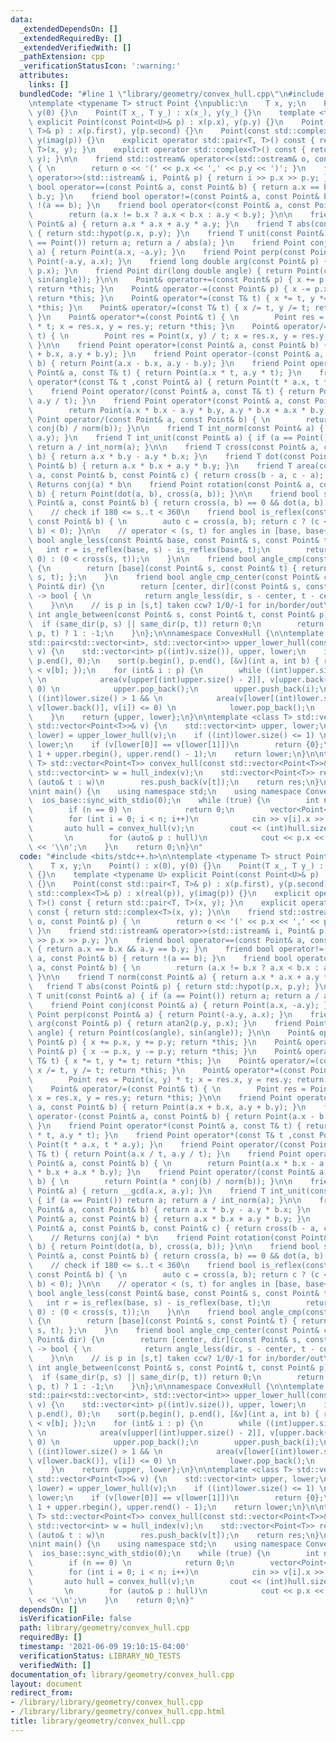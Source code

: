 ```yaml
---
data:
  _extendedDependsOn: []
  _extendedRequiredBy: []
  _extendedVerifiedWith: []
  _pathExtension: cpp
  _verificationStatusIcon: ':warning:'
  attributes:
    links: []
  bundledCode: "#line 1 \"library/geometry/convex_hull.cpp\"\n#include <bits/stdc++.h>\n\
    \ntemplate <typename T> struct Point {\npublic:\n    T x, y;\n    Point() : x(0),\
    \ y(0) {}\n    Point(T x_, T y_) : x(x_), y(y_) {}\n    template <typename U>\
    \ explicit Point(const Point<U>& p) : x(p.x), y(p.y) {}\n    Point(const std::pair<T,\
    \ T>& p) : x(p.first), y(p.second) {}\n    Point(const std::complex<T>& p) : x(real(p)),\
    \ y(imag(p)) {}\n    explicit operator std::pair<T, T>() const { return std::pair<T,\
    \ T>(x, y); }\n    explicit operator std::complex<T>() const { return std::complex<T>(x,\
    \ y); }\n\n    friend std::ostream& operator<<(std::ostream& o, const Point& p)\
    \ { \n        return o << '(' << p.x << ',' << p.y << ')'; }\n    friend std::istream&\
    \ operator>>(std::istream& i, Point& p) { return i >> p.x >> p.y; }\n    friend\
    \ bool operator==(const Point& a, const Point& b) { return a.x == b.x && a.y ==\
    \ b.y; }\n    friend bool operator!=(const Point& a, const Point& b) { return\
    \ !(a == b); }\n    friend bool operator<(const Point& a, const Point& b) { \n\
    \        return (a.x != b.x ? a.x < b.x : a.y < b.y); }\n\n    friend T norm(const\
    \ Point& a) { return a.x * a.x + a.y * a.y; }\n    friend T abs(const Point& p)\
    \ { return std::hypot(p.x, p.y); }\n    friend T unit(const Point& a) { if (a\
    \ == Point()) return a; return a / abs(a); }\n    friend Point conj(const Point&\
    \ a) { return Point(a.x, -a.y); }\n    friend Point perp(const Point& a) { return\
    \ Point(-a.y, a.x); }\n    friend long double arg(const Point& p) { return atan2(p.y,\
    \ p.x); }\n    friend Point dir(long double angle) { return Point(cos(angle),\
    \ sin(angle)); }\n\n    Point& operator+=(const Point& p) { x += p.x, y += p.y;\
    \ return *this; }\n    Point& operator-=(const Point& p) { x -= p.x, y -= p.y;\
    \ return *this; }\n    Point& operator*=(const T& t) { x *= t, y *= t; return\
    \ *this; }\n    Point& operator/=(const T& t) { x /= t, y /= t; return *this;\
    \ }\n    Point& operator*=(const Point& t) { \n        Point res = Point(x, y)\
    \ * t; x = res.x, y = res.y; return *this; }\n    Point& operator/=(const Point&\
    \ t) { \n        Point res = Point(x, y) / t; x = res.x, y = res.y; return *this;\
    \ }\n\n    friend Point operator+(const Point& a, const Point& b) { return Point(a.x\
    \ + b.x, a.y + b.y); }\n    friend Point operator-(const Point& a, const Point&\
    \ b) { return Point(a.x - b.x, a.y - b.y); }\n    friend Point operator*(const\
    \ Point& a, const T& t) { return Point(a.x * t, a.y * t); }\n    friend Point\
    \ operator*(const T& t ,const Point& a) { return Point(t * a.x, t * a.y); }\n\
    \    friend Point operator/(const Point& a, const T& t) { return Point(a.x / t,\
    \ a.y / t); }\n    friend Point operator*(const Point& a, const Point& b) { \n\
    \        return Point(a.x * b.x - a.y * b.y, a.y * b.x + a.x * b.y); }\n    friend\
    \ Point operator/(const Point& a, const Point& b) { \n        return Point(a *\
    \ conj(b) / norm(b)); }\n\n    friend T int_norm(const Point& a) { return __gcd(a.x,\
    \ a.y); }\n    friend T int_unit(const Point& a) { if (a == Point()) return a;\
    \ return a / int_norm(a); }\n\n    friend T cross(const Point& a, const Point&\
    \ b) { return a.x * b.y - a.y * b.x; }\n    friend T dot(const Point& a, const\
    \ Point& b) { return a.x * b.x + a.y * b.y; }\n    friend T area(const Point&\
    \ a, const Point& b, const Point& c) { return cross(b - a, c - a); }\n\n    //\
    \ Returns conj(a) * b\n    friend Point rotation(const Point& a, const Point&\
    \ b) { return Point(dot(a, b), cross(a, b)); }\n\n    friend bool same_dir(const\
    \ Point& a, const Point& b) { return cross(a, b) == 0 && dot(a, b) > 0; }\n\n\
    \    // check if 180 <= s..t < 360\n    friend bool is_reflex(const Point& a,\
    \ const Point& b) { \n        auto c = cross(a, b); return c ? (c < 0) : (dot(a,\
    \ b) < 0); }\n\n    // operator < (s, t) for angles in [base, base+2pi)\n    friend\
    \ bool angle_less(const Point& base, const Point& s, const Point& t) {\n     \
    \   int r = is_reflex(base, s) - is_reflex(base, t);\n        return r ? (r <\
    \ 0) : (0 < cross(s, t));\n    }\n\n    friend bool angle_cmp(const Point& base)\
    \ {\n        return [base](const Point& s, const Point& t) { return angle_less(base,\
    \ s, t); };\n    }\n    friend bool angle_cmp_center(const Point& center, const\
    \ Point& dir) {\n        return [center, dir](const Point& s, const Point& t)\
    \ -> bool { \n            return angle_less(dir, s - center, t - center); };\n\
    \    }\n\n    // is p in [s,t] taken ccw? 1/0/-1 for in/border/out\n    friend\
    \ int angle_between(const Point& s, const Point& t, const Point& p) {\n      \
    \  if (same_dir(p, s) || same_dir(p, t)) return 0;\n        return angle_less(s,\
    \ p, t) ? 1 : -1;\n    }\n};\n\nnamespace ConvexHull {\n\ntemplate <class T>\n\
    std::pair<std::vector<int>, std::vector<int>> upper_lower_hull(const std::vector<Point<T>>&\
    \ v) {\n    std::vector<int> p((int)v.size()), upper, lower;\n    iota(p.begin(),\
    \ p.end(), 0);\n    sort(p.begin(), p.end(), [&v](int a, int b) { return v[a]\
    \ < v[b]; });\n    for (int& i : p) {\n        while ((int)upper.size() > 1 &&\
    \ \n            area(v[upper[(int)upper.size() - 2]], v[upper.back()], v[i]) >=\
    \ 0) \n            upper.pop_back();\n        upper.push_back(i);\n        while\
    \ ((int)lower.size() > 1 && \n            area(v[lower[(int)lower.size() - 2]],\
    \ v[lower.back()], v[i]) <= 0) \n            lower.pop_back();\n        lower.push_back(i);\n\
    \    }\n    return {upper, lower};\n}\n\ntemplate <class T> std::vector<int> hull_index(const\
    \ std::vector<Point<T>>& v) {\n    std::vector<int> upper, lower;\n    tie(upper,\
    \ lower) = upper_lower_hull(v);\n    if ((int)lower.size() <= 1) \n        return\
    \ lower;\n    if (v[lower[0]] == v[lower[1]])\n        return {0};\n    lower.insert(lower.end(),\
    \ 1 + upper.rbegin(), upper.rend() - 1);\n    return lower;\n}\n\ntemplate <class\
    \ T> std::vector<Point<T>> convex_hull(const std::vector<Point<T>>& v) {\n   \
    \ std::vector<int> w = hull_index(v);\n    std::vector<Point<T>> res;\n    for\
    \ (auto& t : w)\n        res.push_back(v[t]);\n    return res;\n}\n\n} // ConvexHull\n\
    \nint main() {\n    using namespace std;\n    using namespace ConvexHull;\n  \
    \  ios_base::sync_with_stdio(0);\n    while (true) {\n        int n; cin >> n;\n\
    \        if (n == 0) \n            return 0;\n        vector<Point<int>> v(n);\n\
    \        for (int i = 0; i < n; i++)\n            cin >> v[i].x >> v[i].y;\n \
    \       auto hull = convex_hull(v);\n        cout << (int)hull.size() << '\\n';\
    \       \n        for (auto& p : hull)\n            cout << p.x << \" \" << p.y\
    \ << '\\n';\n    }\n    return 0;\n}\n"
  code: "#include <bits/stdc++.h>\n\ntemplate <typename T> struct Point {\npublic:\n\
    \    T x, y;\n    Point() : x(0), y(0) {}\n    Point(T x_, T y_) : x(x_), y(y_)\
    \ {}\n    template <typename U> explicit Point(const Point<U>& p) : x(p.x), y(p.y)\
    \ {}\n    Point(const std::pair<T, T>& p) : x(p.first), y(p.second) {}\n    Point(const\
    \ std::complex<T>& p) : x(real(p)), y(imag(p)) {}\n    explicit operator std::pair<T,\
    \ T>() const { return std::pair<T, T>(x, y); }\n    explicit operator std::complex<T>()\
    \ const { return std::complex<T>(x, y); }\n\n    friend std::ostream& operator<<(std::ostream&\
    \ o, const Point& p) { \n        return o << '(' << p.x << ',' << p.y << ')';\
    \ }\n    friend std::istream& operator>>(std::istream& i, Point& p) { return i\
    \ >> p.x >> p.y; }\n    friend bool operator==(const Point& a, const Point& b)\
    \ { return a.x == b.x && a.y == b.y; }\n    friend bool operator!=(const Point&\
    \ a, const Point& b) { return !(a == b); }\n    friend bool operator<(const Point&\
    \ a, const Point& b) { \n        return (a.x != b.x ? a.x < b.x : a.y < b.y);\
    \ }\n\n    friend T norm(const Point& a) { return a.x * a.x + a.y * a.y; }\n \
    \   friend T abs(const Point& p) { return std::hypot(p.x, p.y); }\n    friend\
    \ T unit(const Point& a) { if (a == Point()) return a; return a / abs(a); }\n\
    \    friend Point conj(const Point& a) { return Point(a.x, -a.y); }\n    friend\
    \ Point perp(const Point& a) { return Point(-a.y, a.x); }\n    friend long double\
    \ arg(const Point& p) { return atan2(p.y, p.x); }\n    friend Point dir(long double\
    \ angle) { return Point(cos(angle), sin(angle)); }\n\n    Point& operator+=(const\
    \ Point& p) { x += p.x, y += p.y; return *this; }\n    Point& operator-=(const\
    \ Point& p) { x -= p.x, y -= p.y; return *this; }\n    Point& operator*=(const\
    \ T& t) { x *= t, y *= t; return *this; }\n    Point& operator/=(const T& t) {\
    \ x /= t, y /= t; return *this; }\n    Point& operator*=(const Point& t) { \n\
    \        Point res = Point(x, y) * t; x = res.x, y = res.y; return *this; }\n\
    \    Point& operator/=(const Point& t) { \n        Point res = Point(x, y) / t;\
    \ x = res.x, y = res.y; return *this; }\n\n    friend Point operator+(const Point&\
    \ a, const Point& b) { return Point(a.x + b.x, a.y + b.y); }\n    friend Point\
    \ operator-(const Point& a, const Point& b) { return Point(a.x - b.x, a.y - b.y);\
    \ }\n    friend Point operator*(const Point& a, const T& t) { return Point(a.x\
    \ * t, a.y * t); }\n    friend Point operator*(const T& t ,const Point& a) { return\
    \ Point(t * a.x, t * a.y); }\n    friend Point operator/(const Point& a, const\
    \ T& t) { return Point(a.x / t, a.y / t); }\n    friend Point operator*(const\
    \ Point& a, const Point& b) { \n        return Point(a.x * b.x - a.y * b.y, a.y\
    \ * b.x + a.x * b.y); }\n    friend Point operator/(const Point& a, const Point&\
    \ b) { \n        return Point(a * conj(b) / norm(b)); }\n\n    friend T int_norm(const\
    \ Point& a) { return __gcd(a.x, a.y); }\n    friend T int_unit(const Point& a)\
    \ { if (a == Point()) return a; return a / int_norm(a); }\n\n    friend T cross(const\
    \ Point& a, const Point& b) { return a.x * b.y - a.y * b.x; }\n    friend T dot(const\
    \ Point& a, const Point& b) { return a.x * b.x + a.y * b.y; }\n    friend T area(const\
    \ Point& a, const Point& b, const Point& c) { return cross(b - a, c - a); }\n\n\
    \    // Returns conj(a) * b\n    friend Point rotation(const Point& a, const Point&\
    \ b) { return Point(dot(a, b), cross(a, b)); }\n\n    friend bool same_dir(const\
    \ Point& a, const Point& b) { return cross(a, b) == 0 && dot(a, b) > 0; }\n\n\
    \    // check if 180 <= s..t < 360\n    friend bool is_reflex(const Point& a,\
    \ const Point& b) { \n        auto c = cross(a, b); return c ? (c < 0) : (dot(a,\
    \ b) < 0); }\n\n    // operator < (s, t) for angles in [base, base+2pi)\n    friend\
    \ bool angle_less(const Point& base, const Point& s, const Point& t) {\n     \
    \   int r = is_reflex(base, s) - is_reflex(base, t);\n        return r ? (r <\
    \ 0) : (0 < cross(s, t));\n    }\n\n    friend bool angle_cmp(const Point& base)\
    \ {\n        return [base](const Point& s, const Point& t) { return angle_less(base,\
    \ s, t); };\n    }\n    friend bool angle_cmp_center(const Point& center, const\
    \ Point& dir) {\n        return [center, dir](const Point& s, const Point& t)\
    \ -> bool { \n            return angle_less(dir, s - center, t - center); };\n\
    \    }\n\n    // is p in [s,t] taken ccw? 1/0/-1 for in/border/out\n    friend\
    \ int angle_between(const Point& s, const Point& t, const Point& p) {\n      \
    \  if (same_dir(p, s) || same_dir(p, t)) return 0;\n        return angle_less(s,\
    \ p, t) ? 1 : -1;\n    }\n};\n\nnamespace ConvexHull {\n\ntemplate <class T>\n\
    std::pair<std::vector<int>, std::vector<int>> upper_lower_hull(const std::vector<Point<T>>&\
    \ v) {\n    std::vector<int> p((int)v.size()), upper, lower;\n    iota(p.begin(),\
    \ p.end(), 0);\n    sort(p.begin(), p.end(), [&v](int a, int b) { return v[a]\
    \ < v[b]; });\n    for (int& i : p) {\n        while ((int)upper.size() > 1 &&\
    \ \n            area(v[upper[(int)upper.size() - 2]], v[upper.back()], v[i]) >=\
    \ 0) \n            upper.pop_back();\n        upper.push_back(i);\n        while\
    \ ((int)lower.size() > 1 && \n            area(v[lower[(int)lower.size() - 2]],\
    \ v[lower.back()], v[i]) <= 0) \n            lower.pop_back();\n        lower.push_back(i);\n\
    \    }\n    return {upper, lower};\n}\n\ntemplate <class T> std::vector<int> hull_index(const\
    \ std::vector<Point<T>>& v) {\n    std::vector<int> upper, lower;\n    tie(upper,\
    \ lower) = upper_lower_hull(v);\n    if ((int)lower.size() <= 1) \n        return\
    \ lower;\n    if (v[lower[0]] == v[lower[1]])\n        return {0};\n    lower.insert(lower.end(),\
    \ 1 + upper.rbegin(), upper.rend() - 1);\n    return lower;\n}\n\ntemplate <class\
    \ T> std::vector<Point<T>> convex_hull(const std::vector<Point<T>>& v) {\n   \
    \ std::vector<int> w = hull_index(v);\n    std::vector<Point<T>> res;\n    for\
    \ (auto& t : w)\n        res.push_back(v[t]);\n    return res;\n}\n\n} // ConvexHull\n\
    \nint main() {\n    using namespace std;\n    using namespace ConvexHull;\n  \
    \  ios_base::sync_with_stdio(0);\n    while (true) {\n        int n; cin >> n;\n\
    \        if (n == 0) \n            return 0;\n        vector<Point<int>> v(n);\n\
    \        for (int i = 0; i < n; i++)\n            cin >> v[i].x >> v[i].y;\n \
    \       auto hull = convex_hull(v);\n        cout << (int)hull.size() << '\\n';\
    \       \n        for (auto& p : hull)\n            cout << p.x << \" \" << p.y\
    \ << '\\n';\n    }\n    return 0;\n}"
  dependsOn: []
  isVerificationFile: false
  path: library/geometry/convex_hull.cpp
  requiredBy: []
  timestamp: '2021-06-09 19:10:15-04:00'
  verificationStatus: LIBRARY_NO_TESTS
  verifiedWith: []
documentation_of: library/geometry/convex_hull.cpp
layout: document
redirect_from:
- /library/library/geometry/convex_hull.cpp
- /library/library/geometry/convex_hull.cpp.html
title: library/geometry/convex_hull.cpp
---
```

